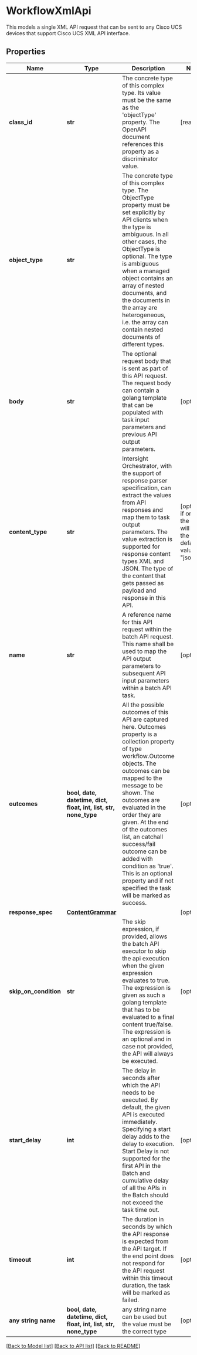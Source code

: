 # WorkflowXmlApi

This models a single XML API request that can be sent to any Cisco UCS devices that support Cisco UCS XML API interface.
## Properties
Name | Type | Description | Notes
------------ | ------------- | ------------- | -------------
**class_id** | **str** | The concrete type of this complex type. Its value must be the same as the &#39;objectType&#39; property. The OpenAPI document references this property as a discriminator value. | [readonly] 
**object_type** | **str** | The concrete type of this complex type. The ObjectType property must be set explicitly by API clients when the type is ambiguous. In all other cases, the  ObjectType is optional.  The type is ambiguous when a managed object contains an array of nested documents, and the documents in the array are heterogeneous, i.e. the array can contain nested documents of different types. | 
**body** | **str** | The optional request body that is sent as part of this API request. The request body can contain a golang template that can be populated with task input parameters and previous API output parameters. | [optional] 
**content_type** | **str** | Intersight Orchestrator, with the support of response parser specification, can extract the values from API responses and map them to task output parameters. The value extraction is supported for response content types XML and JSON. The type of the content that gets passed as payload and response in this API. | [optional]  if omitted the server will use the default value of "json"
**name** | **str** | A reference name for this API request within the batch API request. This name shall be used to map the API output parameters to subsequent API input parameters within a batch API task. | [optional] 
**outcomes** | **bool, date, datetime, dict, float, int, list, str, none_type** | All the possible outcomes of this API are captured here. Outcomes property is a collection property of type workflow.Outcome objects. The outcomes can be mapped to the message to be shown. The outcomes are evaluated in the order they are given. At the end of the outcomes list, an catchall success/fail outcome can be added with condition as &#39;true&#39;. This is an optional property and if not specified the task will be marked as success. | [optional] 
**response_spec** | [**ContentGrammar**](ContentGrammar.md) |  | [optional] 
**skip_on_condition** | **str** | The skip expression, if provided, allows the batch API executor to skip the api execution when the given expression evaluates to true. The expression is given as such a golang template that has to be evaluated to a final content true/false. The expression is an optional and in case not provided, the API will always be executed. | [optional] 
**start_delay** | **int** | The delay in seconds after which the API needs to be executed. By default, the given API is executed immediately. Specifying a start delay adds to the delay to execution. Start Delay is not supported for the first API in the Batch and cumulative delay of all the APIs in the Batch should not exceed the task time out. | [optional] 
**timeout** | **int** | The duration in seconds by which the API response is expected from the API target. If the end point does not respond for the API request within this timeout duration, the task will be marked as failed. | [optional] 
**any string name** | **bool, date, datetime, dict, float, int, list, str, none_type** | any string name can be used but the value must be the correct type | [optional]

[[Back to Model list]](../README.md#documentation-for-models) [[Back to API list]](../README.md#documentation-for-api-endpoints) [[Back to README]](../README.md)


